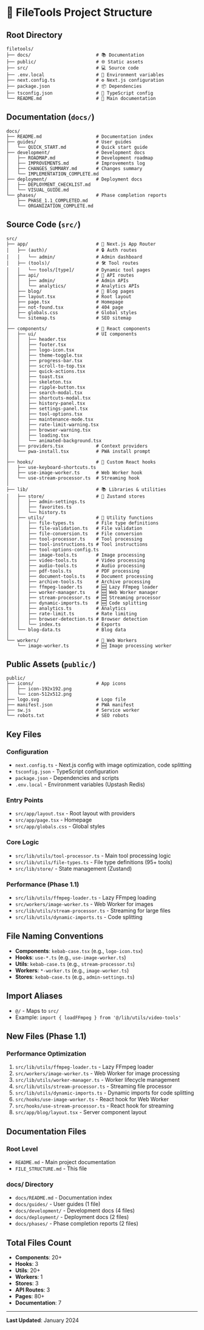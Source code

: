 # 📂 FileTools Project Structure

## Root Directory
```
filetools/
├── docs/                        # 📚 Documentation
├── public/                      # 🌐 Static assets
├── src/                         # 💻 Source code
├── .env.local                   # 🔐 Environment variables
├── next.config.ts               # ⚙️ Next.js configuration
├── package.json                 # 📦 Dependencies
├── tsconfig.json                # 🔧 TypeScript config
└── README.md                    # 📖 Main documentation
```

## Documentation (`docs/`)
```
docs/
├── README.md                    # Documentation index
├── guides/                      # User guides
│   └── QUICK_START.md           # Quick start guide
├── development/                 # Development docs
│   ├── ROADMAP.md               # Development roadmap
│   ├── IMPROVEMENTS.md          # Improvements log
│   ├── CHANGES_SUMMARY.md       # Changes summary
│   └── IMPLEMENTATION_COMPLETE.md
├── deployment/                  # Deployment docs
│   ├── DEPLOYMENT_CHECKLIST.md
│   └── VISUAL_GUIDE.md
└── phases/                      # Phase completion reports
    ├── PHASE_1.1_COMPLETED.md
    └── ORGANIZATION_COMPLETE.md
```

## Source Code (`src/`)
```
src/
├── app/                         # 📱 Next.js App Router
│   ├── (auth)/                  # 🔒 Auth routes
│   │   └── admin/               # Admin dashboard
│   ├── (tools)/                 # 🛠️ Tool routes
│   │   └── tools/[type]/        # Dynamic tool pages
│   ├── api/                     # 🔌 API routes
│   │   ├── admin/               # Admin APIs
│   │   └── analytics/           # Analytics APIs
│   ├── blog/                    # 📝 Blog pages
│   ├── layout.tsx               # Root layout
│   ├── page.tsx                 # Homepage
│   ├── not-found.tsx            # 404 page
│   ├── globals.css              # Global styles
│   └── sitemap.ts               # SEO sitemap
│
├── components/                  # 🧩 React components
│   ├── ui/                      # UI components
│   │   ├── header.tsx
│   │   ├── footer.tsx
│   │   ├── logo-icon.tsx
│   │   ├── theme-toggle.tsx
│   │   ├── progress-bar.tsx
│   │   ├── scroll-to-top.tsx
│   │   ├── quick-actions.tsx
│   │   ├── toast.tsx
│   │   ├── skeleton.tsx
│   │   ├── ripple-button.tsx
│   │   ├── search-modal.tsx
│   │   ├── shortcuts-modal.tsx
│   │   ├── history-panel.tsx
│   │   ├── settings-panel.tsx
│   │   ├── tool-options.tsx
│   │   ├── maintenance-mode.tsx
│   │   ├── rate-limit-warning.tsx
│   │   ├── browser-warning.tsx
│   │   ├── loading.tsx
│   │   └── animated-background.tsx
│   ├── providers.tsx            # Context providers
│   └── pwa-install.tsx          # PWA install prompt
│
├── hooks/                       # 🎣 Custom React hooks
│   ├── use-keyboard-shortcuts.ts
│   ├── use-image-worker.ts      # Web Worker hook
│   └── use-stream-processor.ts  # Streaming hook
│
├── lib/                         # 📚 Libraries & utilities
│   ├── store/                   # 💾 Zustand stores
│   │   ├── admin-settings.ts
│   │   ├── favorites.ts
│   │   └── history.ts
│   ├── utils/                   # 🔧 Utility functions
│   │   ├── file-types.ts        # File type definitions
│   │   ├── file-validation.ts   # File validation
│   │   ├── file-conversion.ts   # File conversion
│   │   ├── tool-processor.ts    # Tool processing
│   │   ├── tool-instructions.ts # Tool instructions
│   │   ├── tool-options-config.ts
│   │   ├── image-tools.ts       # Image processing
│   │   ├── video-tools.ts       # Video processing
│   │   ├── audio-tools.ts       # Audio processing
│   │   ├── pdf-tools.ts         # PDF processing
│   │   ├── document-tools.ts    # Document processing
│   │   ├── archive-tools.ts     # Archive processing
│   │   ├── ffmpeg-loader.ts     # 🆕 Lazy FFmpeg loader
│   │   ├── worker-manager.ts    # 🆕 Web Worker manager
│   │   ├── stream-processor.ts  # 🆕 Streaming processor
│   │   ├── dynamic-imports.ts   # 🆕 Code splitting
│   │   ├── analytics.ts         # Analytics
│   │   ├── rate-limit.ts        # Rate limiting
│   │   ├── browser-detection.ts # Browser detection
│   │   └── index.ts             # Exports
│   └── blog-data.ts             # Blog data
│
└── workers/                     # 👷 Web Workers
    └── image-worker.ts          # 🆕 Image processing worker
```

## Public Assets (`public/`)
```
public/
├── icons/                       # App icons
│   ├── icon-192x192.png
│   └── icon-512x512.png
├── logo.svg                     # Logo file
├── manifest.json                # PWA manifest
├── sw.js                        # Service worker
└── robots.txt                   # SEO robots
```

## Key Files

### Configuration
- `next.config.ts` - Next.js config with image optimization, code splitting
- `tsconfig.json` - TypeScript configuration
- `package.json` - Dependencies and scripts
- `.env.local` - Environment variables (Upstash Redis)

### Entry Points
- `src/app/layout.tsx` - Root layout with providers
- `src/app/page.tsx` - Homepage
- `src/app/globals.css` - Global styles

### Core Logic
- `src/lib/utils/tool-processor.ts` - Main tool processing logic
- `src/lib/utils/file-types.ts` - File type definitions (95+ tools)
- `src/lib/store/` - State management (Zustand)

### Performance (Phase 1.1)
- `src/lib/utils/ffmpeg-loader.ts` - Lazy FFmpeg loading
- `src/workers/image-worker.ts` - Web Worker for images
- `src/lib/utils/stream-processor.ts` - Streaming for large files
- `src/lib/utils/dynamic-imports.ts` - Code splitting

## File Naming Conventions

- **Components**: `kebab-case.tsx` (e.g., `logo-icon.tsx`)
- **Hooks**: `use-*.ts` (e.g., `use-image-worker.ts`)
- **Utils**: `kebab-case.ts` (e.g., `stream-processor.ts`)
- **Workers**: `*-worker.ts` (e.g., `image-worker.ts`)
- **Stores**: `kebab-case.ts` (e.g., `admin-settings.ts`)

## Import Aliases

- `@/` - Maps to `src/`
- Example: `import { loadFFmpeg } from '@/lib/utils/video-tools'`

## New Files (Phase 1.1)

### Performance Optimization
1. `src/lib/utils/ffmpeg-loader.ts` - Lazy FFmpeg loader
2. `src/workers/image-worker.ts` - Web Worker for image processing
3. `src/lib/utils/worker-manager.ts` - Worker lifecycle management
4. `src/lib/utils/stream-processor.ts` - Streaming file processor
5. `src/lib/utils/dynamic-imports.ts` - Dynamic imports for code splitting
6. `src/hooks/use-image-worker.ts` - React hook for Web Worker
7. `src/hooks/use-stream-processor.ts` - React hook for streaming
8. `src/app/blog/layout.tsx` - Server component layout

## Documentation Files

### Root Level
- `README.md` - Main project documentation
- `FILE_STRUCTURE.md` - This file

### docs/ Directory
- `docs/README.md` - Documentation index
- `docs/guides/` - User guides (1 file)
- `docs/development/` - Development docs (4 files)
- `docs/deployment/` - Deployment docs (2 files)
- `docs/phases/` - Phase completion reports (2 files)

## Total Files Count

- **Components**: 20+
- **Hooks**: 3
- **Utils**: 20+
- **Workers**: 1
- **Stores**: 3
- **API Routes**: 3
- **Pages**: 80+
- **Documentation**: 7

---

**Last Updated**: January 2024
